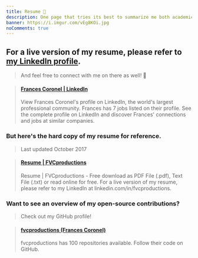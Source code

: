 ```yaml
---
title: Resume 📄️
description: One page that tries its best to summarize me both academically and professionally. Hah.
banner: https://i.imgur.com/vEg8KOi.jpg
noComments: true
---
```


## For a live version of my resume, please refer to [my LinkedIn profile](//linkedin.com/in/fvcproductions).

> And feel free to connect with me on there as well! 👥️

<blockquote class="embedly-card"><h4><a href="https://www.linkedin.com/in/fvcproductions">Frances Coronel | LinkedIn</a></h4><p>View Frances Coronel's profile on LinkedIn, the world's largest professional community. Frances has 7 jobs listed on their profile. See the complete profile on LinkedIn and discover Frances' connections and jobs at similar companies.</p></blockquote>

### But here's the hard copy of my resume for reference.

> Last updated October 2017

<blockquote class="embedly-card"><h4><a href="https://www.scribd.com/document/324348340/Resume-FVCproductions">Resume | FVCproductions</a></h4><p>Resume | FVCproductions - Free download as PDF File (.pdf), Text File (.txt) or read online for free. For a live version of my resume, please refer to my LinkedIn at linkedin.com/in/fvcproductions.</p></blockquote>

### Want to see an overview of my open-source contributions?

> Check out my GitHub profile!

<blockquote class="embedly-card"><h4><a href="http://github.com/fvcproductions">fvcproductions (Frances Coronel)</a></h4><p>fvcproductions has 100 repositories available. Follow their code on GitHub.</p></blockquote>

<script async src="//cdn.embedly.com/widgets/platform.js" charset="UTF-8"></script>
